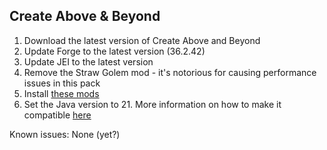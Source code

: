 ## Create Above & Beyond

1. Download the latest version of Create Above and Beyond
2. Update Forge to the latest version (36.2.42)
3. Update JEI to the latest version
4. Remove the Straw Golem mod - it's notorious for causing performance issues in this pack
5. Install [these mods](https://github.com/Radk6/MC-Optimization-Guide/blob/main/mods-n-stuff/1.16.5.md#forge)
6. Set the Java version to 21. More information on how to make it compatible [here](https://github.com/Radk6/MC-Optimization-Guide/blob/main/mods-n-stuff/Java-things.md#1165)

Known issues: None (yet?)
